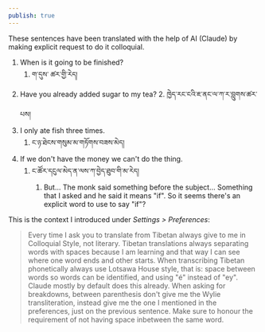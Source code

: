 ```yaml
---
publish: true
---
```


These sentences have been translated with the help of AI (Claude) by making explicit request to do it colloquial.

1. When is it going to be finished?
	1. ག་དུས་ ཚར་གྱི་རེད། 
2. Have you already added sugar to my tea?
	2. ཁྱེད་རང་ངའི་ཇ་ནང་ལ་ཀ་ར་བླུགས་ཚར་པས།
3. I only ate fish three times.
	1. ང་ཉ་ཐེངས་གསུམ་མ་གཏོགས་བཟས་མེད།
4. If we don't have the money we can't do the thing.
	1. ང་ཚོར་དངུལ་མེད་ན་ལས་ཀ་བྱེད་ཐུབ་གི་མ་རེད།
		1. But... The monk said something before the subject... Something that I asked and he said it means "if". So it seems there's an explicit word to use to say "if"?

This is the context I introduced under *Settings > Preferences*:
> Every time I ask you to translate from Tibetan always give to me in Colloquial Style, not literary.
> Tibetan translations always separating words with spaces because I am learning and that way I can see where one word ends and other starts.
> When transcribing Tibetan phonetically always use Lotsawa House style, that is: space between words so words can be identified, and using "é" instead of "ey". Claude mostly by default does this already.
> When asking for breakdowns, between parenthesis don't give me the Wylie transliteration, instead give me the one I mentioned in the preferences, just on the previous sentence. Make sure to honour the requirement of not having space inbetween the same word.